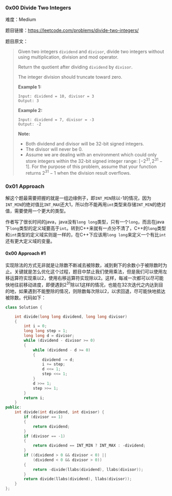 ### 0x00 Divide Two Integers

难度：Medium

题目链接：https://leetcode.com/problems/divide-two-integers/

题目原文：

> Given two integers `dividend` and `divisor`, divide two integers without using multiplication, division and mod operator.
>
> Return the quotient after dividing `dividend` by `divisor`.
>
> The integer division should truncate toward zero.
>
> **Example 1:**
>
> ```
> Input: dividend = 10, divisor = 3
> Output: 3
> ```
>
> **Example 2:**
>
> ```
> Input: dividend = 7, divisor = -3
> Output: -2
> ```
>
> **Note:**
>
> - Both dividend and divisor will be 32-bit signed integers.
> - The divisor will never be 0.
> - Assume we are dealing with an environment which could only store integers within the 32-bit signed integer range: $[-2^{31},2^{31}-1]$. For the purpose of this problem, assume that your function returns $2^{31}-1$ when the division result overflows.

### 0x01 Approach

解这个题最需要把握的就是一组边缘例子，即`INT_MIN`除以-1的情况，因为`INT_MIN`的绝对值比`INT_MAX`还大1，所以你不能再用`int`类型来存储`INT_MIN`的绝对值，需要使用一个更大的类型。

作者写了很长时间的java，java没有`long long`类型，只有一个`long`，而且在java下`long`类型的定义域要高于`int`。转到C++来就有一点分不清了，C++的`long`类型和`int`类型的定义域实则是一样的，在C++下应该用`long long`来定义一个有比`int`还有更大定义域的变量。

#### 0x00 Approach #1 

实现除法的方式无非就是让除数不断减去被除数，减到剩下的余数小于被除数时为止。关键就是怎么优化这个过程，题目中禁止我们使用乘法，但是我们可以使用左移运算符实现乘以2，使用右移运算符实现除以2。这样，每减一次都可以尽可能快地往前移动进度，即便遇到$2^{31}$除以1这样的情况，也能在32次迭代之内达到目的地，如果遇到不能整除的情况，则除数每次除以2，以求回退，尽可能快地抵达被除数。代码如下：

```cpp
class Solution {

    int divide(long long dividend, long long divisor)
    {
        int i = 0;
        long long step = 1;
        long long d = divisor;
        while (dividend - divisor >= 0)
        {
            while (dividend - d >= 0)
            {
                dividend -= d;
                i += step;
                d <<= 1;
                step <<= 1;
            }
            d >>= 1;
            step >>= 1;
        }
        return i;
    }
public:
    int divide(int dividend, int divisor) {
        if (divisor == 1)
        {
            return dividend;
        }
        if (divisor == -1)
        {
            return dividend == INT_MIN ? INT_MAX : -dividend;
        }
        if ((dividend > 0 && divisor < 0) ||
            (dividend < 0 && divisor > 0))
        {
            return -divide(llabs(dividend), llabs(divisor));
        }
        return divide(llabs(dividend), llabs(divisor));
    }
};
```

